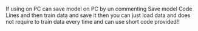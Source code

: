 If using on PC can save model on PC by un commenting Save model Code Lines and then train data and save it then you can just load data and does not require to train data every time and can use short code provided!!
